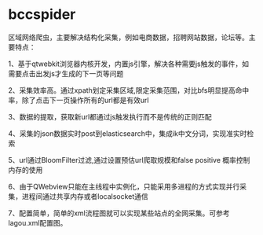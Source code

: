 bccspider
=========
区域网络爬虫，主要解决结构化采集，例如电商数据，招聘网站数据，论坛等。主要特点：

1、基于qtwebkit浏览器内核开发，内置js引擎，解决各种需要js触发的事件，如需要点击出发js才生成的下一页等问题

2、采集效率高。通过xpath划定采集区域,限定采集范围，对比bfs明显提高命中率，除了点击下一页操作所有的url都是有效url

3、数据的提取，获取新url都通过js触发执行而不是传统的正则匹配

4、采集的json数据实时post到elasticsearch中，集成ik中文分词，实现准实时检索

5、url通过BloomFilter过滤,通过设置预估url爬取规模和false positive 概率控制内存的使用

6、由于QWebview只能在主线程中实例化，只能采用多进程的方式实现并行采集，进程间通过共享内存或者localsocket通信

7、配置简单，简单的xml流程图就可以实现某些站点的全网采集。可参考lagou.xml配置图。

